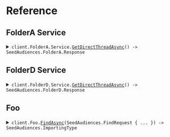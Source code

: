# Reference
## FolderA Service
<details><summary><code>client.FolderA.Service.<a href="/src/SeedAudiences/FolderA/Service/ServiceClient.cs">GetDirectThreadAsync</a>() -> SeedAudiences.FolderA.Response</code></summary>
<dl>
<dd>

#### 🔌 Usage

<dl>
<dd>

<dl>
<dd>

```csharp
await client.FolderA.Service.GetDirectThreadAsync();
```
</dd>
</dl>
</dd>
</dl>


</dd>
</dl>
</details>

## FolderD Service
<details><summary><code>client.FolderD.Service.<a href="/src/SeedAudiences/FolderD/Service/ServiceClient.cs">GetDirectThreadAsync</a>() -> SeedAudiences.FolderD.Response</code></summary>
<dl>
<dd>

#### 🔌 Usage

<dl>
<dd>

<dl>
<dd>

```csharp
await client.FolderD.Service.GetDirectThreadAsync();
```
</dd>
</dl>
</dd>
</dl>


</dd>
</dl>
</details>

## Foo
<details><summary><code>client.Foo.<a href="/src/SeedAudiences/Foo/FooClient.cs">FindAsync</a>(SeedAudiences.FindRequest { ... }) -> SeedAudiences.ImportingType</code></summary>
<dl>
<dd>

#### 🔌 Usage

<dl>
<dd>

<dl>
<dd>

```csharp
await client.Foo.FindAsync(
    new SeedAudiences.FindRequest
    {
        OptionalString = "optionalString",
        PublicProperty = "publicProperty",
        PrivateProperty = 1,
    }
);
```
</dd>
</dl>
</dd>
</dl>

#### ⚙️ Parameters

<dl>
<dd>

<dl>
<dd>

**request:** `SeedAudiences.FindRequest` 
    
</dd>
</dl>
</dd>
</dl>


</dd>
</dl>
</details>
